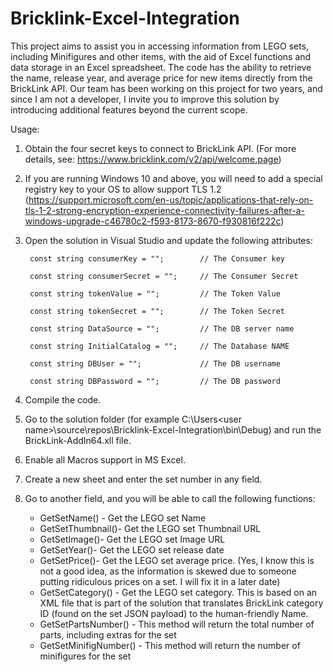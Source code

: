 # Bricklink-Excel-Integration
This project aims to assist you in accessing information from LEGO sets, including Minifigures and other items, with the aid of Excel functions and data storage in an Excel spreadsheet. The code has the ability to retrieve the name, release year, and average price for new items directly from the BrickLink API. Our team has been working on this project for two years, and since I am not a developer, I invite you to improve this solution by introducing additional features beyond the current scope.

Usage:

1) Obtain the four secret keys to connect to BrickLink API. (For more details, see: https://www.bricklink.com/v2/api/welcome.page)

2) If you are running Windows 10 and above, you will need to add a special registry key to your OS to allow support TLS 1.2 (https://support.microsoft.com/en-us/topic/applications-that-rely-on-tls-1-2-strong-encryption-experience-connectivity-failures-after-a-windows-upgrade-c46780c2-f593-8173-8670-f930816f222c) 

3) Open the solution in Visual Studio and update the following attributes:
        
        const string consumerKey = "";        // The Consumer key
        
        const string consumerSecret = "";     // The Consumer Secret
        
        const string tokenValue = "";         // The Token Value
        
        const string tokenSecret = "";        // The Token Secret               
        
        const string DataSource = "";         // The DB server name
        
        const string InitialCatalog = "";     // The Database NAME
        
        const string DBUser = "";             // The DB username
        
        const string DBPassword = "";         // The DB password
        

4) Compile the code.

5) Go to the solution folder (for example C:\Users\<user name>\source\repos\Bricklink-Excel-Integration\bin\Debug) and run the BrickLink-AddIn64.xll file.

6) Enable all Macros support in MS Excel.

7) Create a new sheet and enter the set number in any field.

8) Go to another field, and you will be able to call the following functions:

    - GetSetName(<set Number>) - Get the LEGO set Name
    - GetSetThumbnail(<set Number>)- Get the LEGO set Thumbnail URL
    - GetSetImage(<set Number>)- Get the LEGO set Image URL
    - GetSetYear(<set Number>)- Get the LEGO set release date
    - GetSetPrice(<set Number>)- Get the LEGO set average price. (Yes, I know this is not a good idea, as the information is skewed due to someone putting ridiculous prices on a set. I will fix it in a later date)
    - GetSetCategory(<set Number>) - Get the LEGO set category. This is based on an XML file that is part of the solution that translates BrickLink category ID (found on the set JSON payload) to the human-friendly Name.
    - GetSetPartsNumber(<set Number>) - This method will return the total number of parts, including extras for the set
    - GetSetMinifigNumber(<set Number>) - This method will return the number of minifigures for the set  


